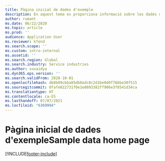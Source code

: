 ```yaml
---
title: Pàgina inicial de dades d'exemple
description: En aquest tema es proporciona informació sobre les dades d'exemple disponibles per al Dynamics 365 Project Operations.
author: rumant
ms.date: 06/22/2020
ms.topic: article
ms.prod: ''
audience: Application User
ms.reviewer: kfend
ms.search.scope: ''
ms.custom: intro-internal
ms.assetid: ''
ms.search.region: Global
ms.search.industry: Service industries
ms.author: suvaidya
ms.dyn365.ops.version: ''
ms.search.validFrom: 2020-10-01
ms.openlocfilehash: db8b09cbba85db0adc0c2d1be0d0f766be30f515
ms.sourcegitcommit: 0fafe022731f0e1e8693382ff906e3f8541d34ca
ms.translationtype: HT
ms.contentlocale: ca-ES
ms.lasthandoff: 07/07/2021
ms.locfileid: "6369994"
---
```

# <a name="sample-data-home-page"></a><span data-ttu-id="df2ca-103">Pàgina inicial de dades d'exemple</span><span class="sxs-lookup"><span data-stu-id="df2ca-103">Sample data home page</span></span>


[!INCLUDE[footer-include](../includes/footer-banner.md)]